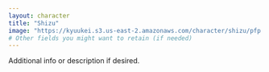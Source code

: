```yaml
---
layout: character
title: "Shizu"
image: "https://kyuukei.s3.us-east-2.amazonaws.com/character/shizu/pfp.png"
# Other fields you might want to retain (if needed)
---
```

Additional info or description if desired.
